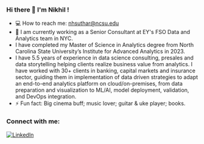 ### Hi there 👋 I'm Nikhil !

<!--
**nikkhil13/nikkhil13** is a ✨ _special_ ✨ repository because its `README.md` (this file) appears on your GitHub profile.

Here are some ideas to get you started:

- 🔭 I’m currently working on ...
- 🌱 I’m currently learning ...
- 👯 I’m looking to collaborate on ...
- 🤔 I’m looking for help with ...
- 💬 Ask me about ...
- 📫 How to reach me: ...
- 😄 Pronouns: ...
- ⚡ Fun fact: ...
-->

- 💻 How to reach me: nhsuthar@ncsu.edu
- 🌱 I am currently working as a Senior Consultant at EY's FSO Data and Analytics team in NYC.
- I have completed my Master of Science in Analytics degree from North Carolina State University’s Institute for Advanced Analytics in 2023.
- I have 5.5 years of experience in data science consulting, presales and data storytelling helping clients realize business value from analytics. I have worked with 30+ clients in banking, capital markets and insurance sector, guiding them in implementation of data driven strategies to adapt an end-to-end analytics platform on cloud/on-premises, from data preparation and visualization to ML/AI, model deployment, validation, and DevOps integration.
- ⚡ Fun fact: Big cinema buff; music lover; guitar & uke player; books.


### Connect with me:
<a href="https://www.linkedin.com/in/nikhilsuthar/" target="_blank"><img src="https://img.shields.io/badge/LinkedIn-0077B5?style=for-the-badge&logo=linkedin&logoColor=white" alt="LinkedIn"></a>
